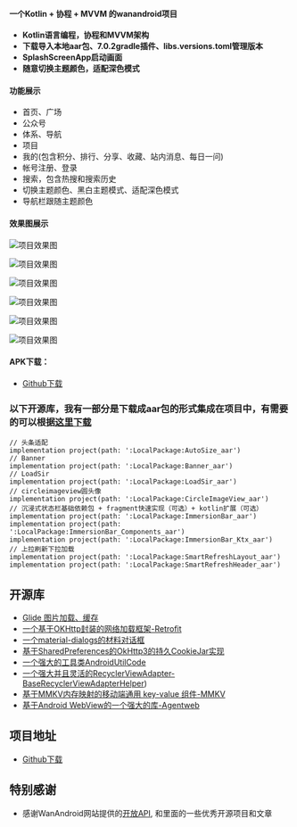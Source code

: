 #### 一个Kotlin + 协程 + MVVM 的wanandroid项目

- **Kotlin语言编程，协程和MVVM架构**
- **下载导入本地aar包、7.0.2gradle插件、libs.versions.toml管理版本**
- **SplashScreenApp启动画面**
- **随意切换主题颜色，适配深色模式**

#### 功能展示

* 首页、广场
* 公众号
* 体系、导航
* 项目
* 我的(包含积分、排行、分享、收藏、站内消息、每日一问)
* 帐号注册、登录
* 搜索，包含热搜和搜索历史
* 切换主题颜色、黑白主题模式、适配深色模式
* 导航栏跟随主题颜色

#### 效果图展示 

![项目效果图](https://raw.githubusercontent.com/xiaobinAndroid421726260/KotlinMvvmWanAndroid/master/20220301155148.jpg)

![项目效果图](https://raw.githubusercontent.com/xiaobinAndroid421726260/KotlinMvvmWanAndroid/master/20220301155153.jpg)

![项目效果图](https://raw.githubusercontent.com/xiaobinAndroid421726260/KotlinMvvmWanAndroid/master/20220301155156.jpg)

![项目效果图](https://raw.githubusercontent.com/xiaobinAndroid421726260/KotlinMvvmWanAndroid/master/20220301155200.jpg)

![项目效果图](https://raw.githubusercontent.com/xiaobinAndroid421726260/KotlinMvvmWanAndroid/master/20220301155203.jpg)

![项目效果图](https://raw.githubusercontent.com/xiaobinAndroid421726260/KotlinMvvmWanAndroid/master/20220301155206.jpg)

#### APK下载：
- [Github下载](https://raw.githubusercontent.com/xiaobinAndroid421726260/KotlinMvvmWanAndroid/master/app/publish/release/app-publish-release.apk)

### 以下开源库，我有一部分是下载成aar包的形式集成在项目中，有需要的可以根据[这里下载](https://mvnrepository.com/)
```
// 头条适配
implementation project(path: ':LocalPackage:AutoSize_aar')
// Banner
implementation project(path: ':LocalPackage:Banner_aar')
// LoadSir
implementation project(path: ':LocalPackage:LoadSir_aar')
// circleimageview圆头像
implementation project(path: ':LocalPackage:CircleImageView_aar')
// 沉浸式状态栏基础依赖包 + fragment快速实现（可选）+ kotlin扩展（可选）
implementation project(path: ':LocalPackage:ImmersionBar_aar')
implementation project(path: ':LocalPackage:ImmersionBar_Components_aar')
implementation project(path: ':LocalPackage:ImmersionBar_Ktx_aar')
// 上拉刷新下拉加载
implementation project(path: ':LocalPackage:SmartRefreshLayout_aar')
implementation project(path: ':LocalPackage:SmartRefreshHeader_aar')
```
## 开源库
- [Glide 图片加载、缓存](https://github.com/bumptech/glide)
- [一个基于OKHttp封装的网络加载框架-Retrofit](https://github.com/square/retrofit)
- [一个material-dialogs的材料对话框](https://github.com/afollestad/material-dialogs)
- [基于SharedPreferences的OkHttp3的持久CookieJar实现](https://github.com/franmontiel/PersistentCookieJar)
- [一个强大的工具类AndroidUtilCode](https://github.com/Blankj/AndroidUtilCode)
- [一个强大并且灵活的RecyclerViewAdapter-BaseRecyclerViewAdapterHelper](https://github.com/CymChad/BaseRecyclerViewAdapterHelper))
- [基于MMKV内存映射的移动端通用 key-value 组件-MMKV](https://github.com/Tencent/MMKV)
- [基于Android WebView的一个强大的库-Agentweb](https://github.com/Justson/AgentWeb)

## 项目地址
- [Github下载](https://github.com/xiaobinAndroid421726260/KotlinMvvmWanAndroid)

## 特别感谢
- 感谢WanAndroid网站提供的[开放API](https://www.wanandroid.com/blog/show/2), 和里面的一些优秀开源项目和文章

